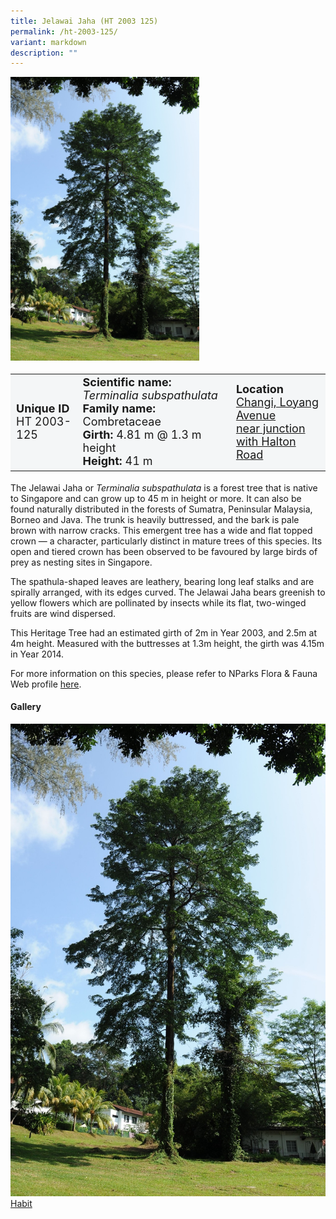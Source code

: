 ```yaml
---
title: Jelawai Jaha (HT 2003 125)
permalink: /ht-2003-125/
variant: markdown
description: ""
---
```

<div class="isomer-image-wrapper">
<img style="width: 60%" src="/images/Heritage_trees_photos/tersub_ht2003-125_habit.jpg">
</div><table style="minWidth: 100px; font-size: 18px; background: #F4F6F7">
<tbody><tr>
<td rowspan="1" colspan="1">
<strong>Unique ID</strong>
<br>HT 2003-125
</td>
<td rowspan="1" colspan="1">
	<strong>Scientific name:</strong> <em>Terminalia subspathulata</em>
<br><strong>Family name: </strong>Combretaceae
<br><strong>Girth: </strong>4.81 m @ 1.3 m height
<br><strong>Height: </strong>41 m
</td>
<td rowspan="1" colspan="1">
<strong>Location</strong><a href="https://www.onemap.gov.sg/?lat=1.3877569999994555&amp;lng=103.9808569999992">
 <br>Changi, Loyang Avenue<br>near junction with Halton<br>Road</a>
</td>
</tr>
</tbody>
</table>
<p>The Jelawai Jaha or <em>Terminalia subspathulata</em> is a forest tree that is native to Singapore and can grow up to 45 m in height or more. It can also be found naturally distributed in the forests of Sumatra, Peninsular Malaysia, Borneo and Java. The trunk is heavily buttressed, and the bark is pale brown with narrow cracks. This emergent tree has a wide and flat topped crown — a character, particularly distinct in mature trees of this species. Its open and tiered crown has been observed to be favoured by large birds of prey as nesting sites in Singapore.</p>

<p>The spathula-shaped leaves are leathery, bearing long leaf stalks and are spirally arranged, with its edges curved. The Jelawai Jaha bears greenish to yellow flowers which are pollinated by insects while its flat, two-winged fruits are wind dispersed.</p>

<p>This Heritage Tree had an estimated girth of 2m in Year 2003, and 2.5m at 4m height. Measured with the buttresses at 1.3m height, the girth was 4.15m in Year 2014.</p>

<p>For more information on this species, please refer to NParks Flora &amp; Fauna Web profile <a href="https://www.nparks.gov.sg/florafaunaweb/flora/3/3/3302">here</a>.</p>

<h4><b>Gallery</b></h4>
<div class="isomer-card-grid">
<a href="/images/Heritage_trees_photos/tersub_ht2003-125_habit.jpg" class="isomer-card">
<div class="isomer-card-image">
<div class="isomer-image-wrapper"><img src="/images/Heritage_trees_photos/tersub_ht2003-125_habit.jpg"></div></div>
<div class="isomer-card-body"><div class="isomer-card-title">Habit</div></div></a><p></p></div>